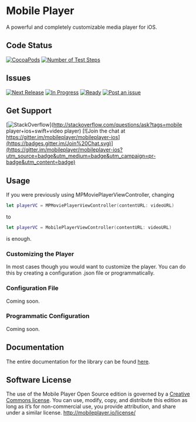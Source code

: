 # Mobile Player
A powerful and completely customizable media player for iOS.

## Code Status

[![CocoaPods](https://img.shields.io/cocoapods/p/MobilePlayer.svg?style=flat)](https://cocoapods.org/pods/MobilePlayer)
[![Number of Test Steps](https://img.shields.io/badge/Number%20of%20Test%20Steps-102-brightgreen.svg)]()



## Issues

[![Next Release](https://badge.waffle.io/mobileplayer/mobileplayer-ios.png?label=Next%20Release&title=Next%20Release)](https://waffle.io/mobileplayer/mobileplayer-ios)
[![In Progress](https://badge.waffle.io/mobileplayer/mobileplayer-ios.png?label=In%20Progress&title=In%20Progress)](https://waffle.io/mobileplayer/mobileplayer-ios) 
[![Ready](https://badge.waffle.io/mobileplayer/mobileplayer-ios.png?label=Ready&title=Ready)](https://waffle.io/mobileplayer/mobileplayer-ios)
[![Post an issue](https://img.shields.io/badge/Bug%3F-Post%20an%20issue!-blue.svg)](https://waffle.io/mobileplayer/mobileplayer-ios)


## Get Support

[![StackOverflow](https://img.shields.io/badge/StackOverflow-Ask%20a%20question!-blue.svg)](http://stackoverflow.com/questions/ask?tags=mobile player+ios+swift+video player) 
[![Join the chat at https://gitter.im/mobileplayer/mobileplayer-ios](https://badges.gitter.im/Join%20Chat.svg)](https://gitter.im/mobileplayer/mobileplayer-ios?utm_source=badge&utm_medium=badge&utm_campaign=pr-badge&utm_content=badge)


## Usage

If you were previously using MPMoviePlayerViewController, changing

```swift
let playerVC = MPMoviePlayerViewController(contentURL: videoURL)
```

to

```swift
let playerVC = MobilePlayerViewController(contentURL: videoURL)
```

is enough.

### Customizing the Player

In most cases though you would want to customize the player. You can do this by creating a configuration .json file or programmatically.

### Configuration File

Coming soon.

### Programmatic Configuration

Coming soon.

## Documentation

The entire documentation for the library can be found [here](https://htmlpreview.github.io/?https://github.com/movielala/mobileplayer-ios/blob/master/Documentation/index.html).

## Software License
The use of the Mobile Player Open Source edition is governed by a [Creative Commons license](http://creativecommons.org/licenses/by-nc-sa/3.0/). You can use, modify, copy, and distribute this edition as long as it’s for non-commercial use, you provide attribution, and share under a similar license.
http://mobileplayer.io/license/
